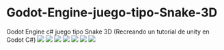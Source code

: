 # Godot-Engine-juego-tipo-Snake-3D
Godot Engine c# juego tipo Snake 3D (Recreando un tutorial de unity en Godot C#)
<img src="https://drive.google.com/open?id=1vBLgElmo7jU6eP5wADn9JI90CmoJuAAE">
<img src="https://drive.google.com/open?id=1vBLgElmo7jU6eP5wADn9JI90CmoJuAAE">
<img src="https://drive.google.com/open?id=1vBLgElmo7jU6eP5wADn9JI90CmoJuAAE">
<img src="https://drive.google.com/open?id=1vBLgElmo7jU6eP5wADn9JI90CmoJuAAE">
<img src="https://drive.google.com/open?id=1vBLgElmo7jU6eP5wADn9JI90CmoJuAAE">
<img src="https://drive.google.com/open?id=1vBLgElmo7jU6eP5wADn9JI90CmoJuAAE">
<img src="https://drive.google.com/open?id=1vBLgElmo7jU6eP5wADn9JI90CmoJuAAE">
